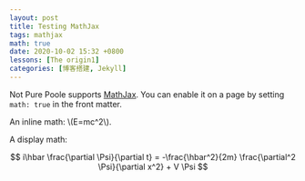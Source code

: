 ```yaml
---
layout: post
title: Testing MathJax
tags: mathjax
math: true
date: 2020-10-02 15:32 +0800
lessons: [The origin1]
categories: [博客搭建, Jekyll]
---
```

Not Pure Poole supports [MathJax](https://www.mathjax.org/). You can enable it on a page by setting `math: true` in the front matter.

An inline math: \\\(E=mc^2\\\).

A display math:

$$
i\hbar \frac{\partial \Psi}{\partial t} = -\frac{\hbar^2}{2m}
\frac{\partial^2 \Psi}{\partial x^2} + V \Psi
$$
